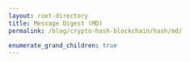 ```yaml
---
layout: root-directory
title: Message Digest (MD)
permalink: /blog/crypto-hash-blockchain/hash/md/

enumerate_grand_children: true
---
```

